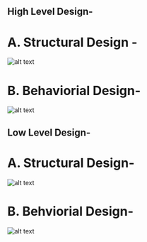 ## High Level Design- 
# A. Structural Design -
![alt text](https://user-images.githubusercontent.com/94214076/142829039-8899d212-f60c-4ae0-991c-0a8680ae3022.png)


# B. Behaviorial Design-
![alt text](https://user-images.githubusercontent.com/94214076/142829053-ae0cad8b-7575-4381-9b85-9b47549a9c45.jpeg)

## Low Level Design-
# A. Structural Design- 
![alt text](https://user-images.githubusercontent.com/94214076/142846130-251e077a-4ef6-40c2-9a69-971a96a2771c.png)

# B. Behviorial Design-
![alt text](https://user-images.githubusercontent.com/94214076/142846478-9a51d5ca-fbf5-4d8b-8ad3-6945df3d9fb0.png)
